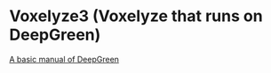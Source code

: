 # Voxelyze3 (Voxelyze that runs on DeepGreen)

[A basic manual of DeepGreen](https://wiki.uvm.edu/w/DeepGreenDocs)

